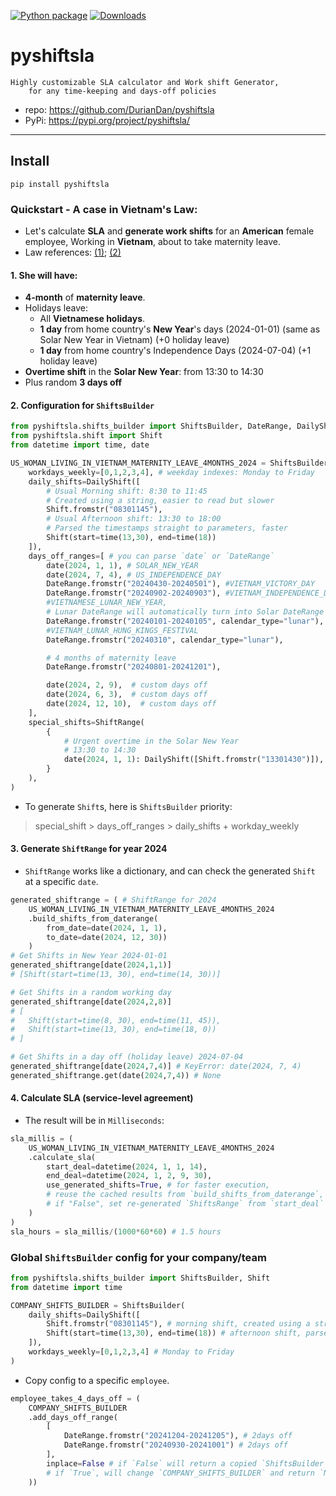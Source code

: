 [![Python package](https://github.com/DurianDan/pyshiftsla/actions/workflows/python-package.yml/badge.svg?branch=main)](https://github.com/DurianDan/pyshiftsla/actions/workflows/python-package.yml)
[![Downloads](https://static.pepy.tech/badge/pyshiftsla)](https://pepy.tech/project/pyshiftsla)

# pyshiftsla
    Highly customizable SLA calculator and Work shift Generator,
        for any time-keeping and days-off policies
- repo: https://github.com/DurianDan/pyshiftsla
- PyPi: https://pypi.org/project/pyshiftsla/
---
## Install
    pip install pyshiftsla
### Quickstart - A case in Vietnam's Law:
- Let's calculate **SLA** and **generate work shifts** for an **American** female employee, Working in **Vietnam**, about to take maternity leave.
- Law references: [(1)][1]; [(2)][2]
#### 1. She will have:
- **4-month** of **maternity leave**.
- Holidays leave:
    - All **Vietnamese holidays**.
    - **1 day** from home country's **New Year**'s days (2024-01-01) (same as Solar New Year in Vietnam) (+0 holiday leave)
    - **1 day** from home country's Independence Days (2024-07-04) (+1 holiday leave)
- **Overtime shift** in the **Solar New Year**: from 13:30 to 14:30
- Plus random **3 days off**

#### 2. Configuration for `ShiftsBuilder`
```python
from pyshiftsla.shifts_builder import ShiftsBuilder, DateRange, DailyShift, ShiftRange
from pyshiftsla.shift import Shift
from datetime import time, date

US_WOMAN_LIVING_IN_VIETNAM_MATERNITY_LEAVE_4MONTHS_2024 = ShiftsBuilder(
    workdays_weekly=[0,1,2,3,4], # weekday indexes: Monday to Friday
    daily_shifts=DailyShift([
        # Usual Morning shift: 8:30 to 11:45
        # Created using a string, easier to read but slower
        Shift.fromstr("08301145"),
        # Usual Afternoon shift: 13:30 to 18:00
        # Parsed the timestamps straight to parameters, faster
        Shift(start=time(13,30), end=time(18))
    ]),
    days_off_ranges=[ # you can parse `date` or `DateRange`
        date(2024, 1, 1), # SOLAR_NEW_YEAR
        date(2024, 7, 4), # US_INDEPENDENCE_DAY
        DateRange.fromstr("20240430-20240501"), #VIETNAM_VICTORY_DAY
        DateRange.fromstr("20240902-20240903"), #VIETNAM_INDEPENDENCE_DAY
        #VIETNAMESE_LUNAR_NEW_YEAR,
        # Lunar DateRange will automatically turn into Solar DateRange
        DateRange.fromstr("20240101-20240105", calendar_type="lunar"),
        #VIETNAM_LUNAR_HUNG_KINGS_FESTIVAL
        DateRange.fromstr("20240310", calendar_type="lunar"),

        # 4 months of maternity leave
        DateRange.fromstr("20240801-20241201"),

        date(2024, 2, 9),  # custom days off
        date(2024, 6, 3),  # custom days off
        date(2024, 12, 10),  # custom days off
    ],
    special_shifts=ShiftRange(
        {
            # Urgent overtime in the Solar New Year
            # 13:30 to 14:30
            date(2024, 1, 1): DailyShift([Shift.fromstr("13301430")]),
        }
    ),
)
```
- To generate `Shift`s, here is `ShiftsBuilder` priority:  
> special_shift > days_off_ranges > daily_shifts + workday_weekly
#### 3. Generate `ShiftRange` for year 2024
- `ShiftRange` works like a dictionary, and can check the generated `Shift` at a specific `date`.
```python
generated_shiftrange = ( # ShiftRange for 2024
    US_WOMAN_LIVING_IN_VIETNAM_MATERNITY_LEAVE_4MONTHS_2024
    .build_shifts_from_daterange(
        from_date=date(2024, 1, 1),
        to_date=date(2024, 12, 30))
    )
# Get Shifts in New Year 2024-01-01
generated_shiftrange[date(2024,1,1)] 
# [Shift(start=time(13, 30), end=time(14, 30))]

# Get Shifts in a random working day
generated_shiftrange[date(2024,2,8)]
# [
#   Shift(start=time(8, 30), end=time(11, 45)), 
#   Shift(start=time(13, 30), end=time(18, 0)) 
# ]

# Get Shifts in a day off (holiday leave) 2024-07-04
generated_shiftrange[date(2024,7,4)] # KeyError: date(2024, 7, 4)
generated_shiftrange.get(date(2024,7,4)) # None
```

#### 4. Calculate SLA (service-level agreement)
- The result will be in `Milliseconds`:
```python
sla_millis = (
    US_WOMAN_LIVING_IN_VIETNAM_MATERNITY_LEAVE_4MONTHS_2024
    .calculate_sla(
        start_deal=datetime(2024, 1, 1, 14),
        end_deal=datetime(2024, 1, 2, 9, 30),
        use_generated_shifts=True, # for faster execution, 
        # reuse the cached results from `build_shifts_from_daterange`,
        # if "False", set re-generated `ShiftsRange` from `start_deal` to `end_deal`
    )
)
sla_hours = sla_millis/(1000*60*60) # 1.5 hours
```


### Global `ShiftsBuilder` config for your company/team
```python
from pyshiftsla.shifts_builder import ShiftsBuilder, Shift
from datetime import time

COMPANY_SHIFTS_BUILDER = ShiftsBuilder(
    daily_shifts=DailyShift([
        Shift.fromstr("08301145"), # morning shift, created using a string, easier to read but slower
        Shift(start=time(13,30), end=time(18)) # afternoon shift, parsed the timestamps straight to parameters, faster
    ]),
    workdays_weekly=[0,1,2,3,4] # Monday to Friday
)
```
- Copy config to a specific `employee`.
```python
employee_takes_4_days_off = (
    COMPANY_SHIFTS_BUILDER
    .add_days_off_range(
        [
            DateRange.fromstr("20241204-20241205"), # 2days off
            DateRange.fromstr("20240930-20241001") # 2days off
        ],
        inplace=False # if `False` will return a copied `ShiftsBuilder`,
        # if `True`, will change `COMPANY_SHIFTS_BUILDER` and return `None`
    ))
```


[1]:https://english.luatvietnam.vn/legal-news/public-holiday-leaves-of-foreign-employees-in-vietnam-4729-91710-article.html
[2]: https://vietnamlawmagazine.vn/maternity-leave-for-foreign-female-employees-6115.html
